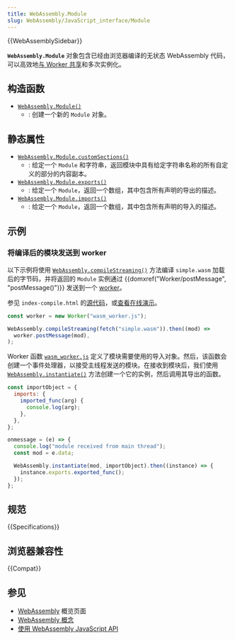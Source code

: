 ```yaml
---
title: WebAssembly.Module
slug: WebAssembly/JavaScript_interface/Module
---
```


{{WebAssemblySidebar}}

**`WebAssembly.Module`** 对象包含已经由浏览器编译的无状态 WebAssembly 代码，可以高效地[与 Worker 共享](/zh-CN/docs/Web/API/Worker/postMessage)和多次实例化。

## 构造函数

- [`WebAssembly.Module()`](/zh-CN/docs/WebAssembly/JavaScript_interface/Module/Module)
  - : 创建一个新的 `Module` 对象。

## 静态属性

- [`WebAssembly.Module.customSections()`](/zh-CN/docs/WebAssembly/JavaScript_interface/Module/customSections)
  - : 给定一个 `Module` 和字符串，返回模块中具有给定字符串名称的所有自定义的部分的内容副本。
- [`WebAssembly.Module.exports()`](/zh-CN/docs/WebAssembly/JavaScript_interface/Module/exports)
  - : 给定一个 `Module`，返回一个数组，其中包含所有声明的导出的描述。
- [`WebAssembly.Module.imports()`](/zh-CN/docs/WebAssembly/JavaScript_interface/Module/imports)
  - : 给定一个 `Module`，返回一个数组，其中包含所有声明的导入的描述。

## 示例

### 将编译后的模块发送到 worker

以下示例将使用 [`WebAssembly.compileStreaming()`](/zh-CN/docs/WebAssembly/JavaScript_interface/compileStreaming_static) 方法编译 `simple.wasm` 加载后的字节码，并将返回的 `Module` 实例通过 {{domxref("Worker/postMessage", "postMessage()")}} 发送到一个 [worker](/zh-CN/docs/Web/API/Web_Workers_API)。

参见 `index-compile.html` 的[源代码](https://github.com/mdn/webassembly-examples/blob/master/js-api-examples/index-compile.html)，或[查看在线演示](https://mdn.github.io/webassembly-examples/js-api-examples/index-compile.html)。

```js
const worker = new Worker("wasm_worker.js");

WebAssembly.compileStreaming(fetch("simple.wasm")).then((mod) =>
  worker.postMessage(mod),
);
```

Worker 函数 [`wasm_worker.js`](https://github.com/mdn/webassembly-examples/blob/master/js-api-examples/wasm_worker.js) 定义了模块需要使用的导入对象。然后，该函数会创建一个事件处理器，以接受主线程发送的模块。在接收到模块后，我们使用 [`WebAssembly.instantiate()`](/zh-CN/docs/WebAssembly/JavaScript_interface/instantiate_static) 方法创建一个它的实例，然后调用其导出的函数。

```js
const importObject = {
  imports: {
    imported_func(arg) {
      console.log(arg);
    },
  },
};

onmessage = (e) => {
  console.log("module received from main thread");
  const mod = e.data;

  WebAssembly.instantiate(mod, importObject).then((instance) => {
    instance.exports.exported_func();
  });
};
```

## 规范

{{Specifications}}

## 浏览器兼容性

{{Compat}}

## 参见

- [WebAssembly](/zh-CN/docs/WebAssembly) 概览页面
- [WebAssembly 概念](/zh-CN/docs/WebAssembly/Concepts)
- [使用 WebAssembly JavaScript API](/zh-CN/docs/WebAssembly/Using_the_JavaScript_API)
